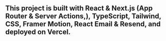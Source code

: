 ## This project is built with React & Next.js (App Router & Server Actions,), TypeScript, Tailwind, CSS, Framer Motion, React Email & Resend, and deployed on Vercel.
